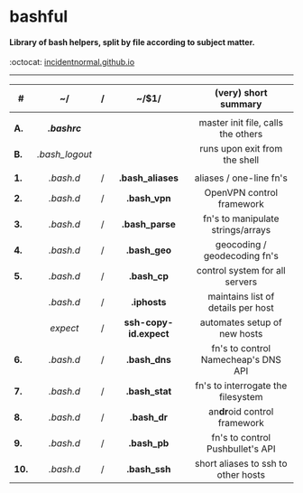 # bashful
#### Library of bash helpers, split by file according to subject matter.
:octocat: [incidentnormal.github.io](https://incidentnormal.github.io)
- - - -
| **#**  |  ~/             | / |  ~/$1/                |  (very) short summary               |
|--------|:---------------:|---|:---------------------:|:-----------------------------------:|
|        |                 |   |                       |                                     |
| **A.** |  **_.bashrc_**  |   |                       | master init file, calls the others  |
| **B.** |  *.bash_logout* |   |                       | runs upon exit from the shell       |
|        |                 |   |                       |                                     |
| **1.** |  *.bash.d*      | / | **.bash_aliases**     | aliases / one-line fn's             |
| **2.** |  *.bash.d*      | / | **.bash_vpn**         | OpenVPN control framework           |
| **3.** |  *.bash.d*      | / | **.bash_parse**       | fn's to manipulate strings/arrays   |
| **4.** |  *.bash.d*      | / | **.bash_geo**         | geocoding / geodecoding fn's        |
| **5.** |  *.bash.d*      | / | **.bash_cp**          | control system for all servers      |
|        |  *.bash.d*      | / | **.iphosts**          | maintains list of details per host  |
|        |  *expect*       | / | **ssh-copy-id.expect**| automates setup of new hosts        |
| **6.** |  *.bash.d*      | / | **.bash_dns**         | fn's to control Namecheap's DNS API |
| **7.** |  *.bash.d*      | / | **.bash_stat**        | fn's to interrogate the filesystem  |
| **8.** |  *.bash.d*      | / | **.bash_dr**          | an**dr**oid  control framework      |
| **9.** |  *.bash.d*      | / | **.bash_pb**          | fn's to control Pushbullet's API    |
| **10.** |  *.bash.d*     | / | **.bash_ssh**         | short aliases to ssh to other hosts |





